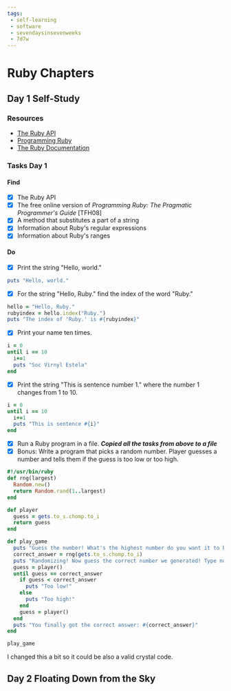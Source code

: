 ```yaml
---
tags:
 - self-learning
 - software
 - sevendaysinsevenweeks
 - 7d7w
---
```


# Ruby Chapters

## Day 1 Self-Study

### Resources

- [The Ruby API](https://rubyapi.org/)
- [Programming Ruby](https://ruby-doc.com/docs/ProgrammingRuby/)
- [The Ruby Documentation](https://docs.ruby-lang.org/en/)

### Tasks Day 1

#### Find

- [x] The Ruby API
- [x] The free online version of _Programming Ruby: The Pragmatic Programmer's Guide_ [TFH08]
- [x] A method that substitutes a part of a string
- [x] Information about Ruby's regular expressions
- [x] Information about Ruby's ranges

#### Do

- [x] Print the string "Hello, world."

```ruby
puts "Hello, world."
```

- [x] For the string "Hello, Ruby." find the index of the word "Ruby."

```ruby
hello = "Hello, Ruby."
rubyindex = hello.index("Ruby.")
puts "The index of 'Ruby.' is #{rubyindex}"

```

- [x] Print your name ten times.

```ruby
i = 0
until i == 10
  i+=1
  puts "Soc Virnyl Estela"
end
```

- [x] Print the string "This is sentence number 1." where the number 1 changes from 1 to 10.

```ruby
i = 0
until i == 10
  i+=1
  puts "This is sentence #{i}"
end
```

- [x] Run a Ruby program in a file. ***Copied all the tasks from above to a file***
- [x] Bonus: Write a program that picks a random number. Player guesses a number and tells them if the guess is too low or too high.

```ruby
#!/usr/bin/ruby
def rng(largest)
  Random.new()
  return Random.rand(1..largest)
end

def player
  guess = gets.to_s.chomp.to_i
  return guess
end

def play_game
  puts "Guess the number! What's the highest number do you want it to be?\n"
  correct_answer = rng(gets.to_s.chomp.to_i)
  puts "Randomizing! Now guess the correct number we generated! Type now below!\n"
  guess = player()
  until guess == correct_answer
    if guess < correct_answer
      puts "Too low!"
    else
      puts "Too high!"
    end
    guess = player()
  end
  puts "You finally got the correct answer: #{correct_answer}"
end

play_game
```

I changed this a bit so it could be also a valid crystal code.

## Day 2 Floating Down from the Sky

